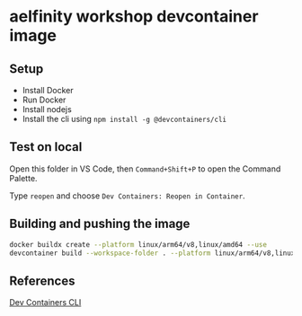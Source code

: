 # aelfinity workshop devcontainer image

## Setup

- Install Docker
- Run Docker
- Install nodejs
- Install the cli using `npm install -g @devcontainers/cli`

## Test on local

Open this folder in VS Code, then `Command+Shift+P` to open the Command Palette.

Type `reopen` and choose `Dev Containers: Reopen in Container`.

## Building and pushing the image

```bash
docker buildx create --platform linux/arm64/v8,linux/amd64 --use
devcontainer build --workspace-folder . --platform linux/arm64/v8,linux/amd64 --image-name yongenaelf/aelfinity-workshop --push true
```

## References

[Dev Containers CLI](https://github.com/devcontainers/cli)
